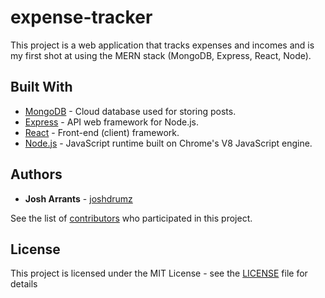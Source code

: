 # expense-tracker

This project is a web application that tracks expenses and incomes and is my first shot at using the MERN stack (MongoDB, Express, React, Node).

## Built With

- [MongoDB](https://www.mongodb.com/) - Cloud database used for storing posts.
- [Express](https://expressjs.com/) - API web framework for Node.js.
- [React](https://reactjs.org/) - Front-end (client) framework.
- [Node.js](https://nodejs.org/en/) - JavaScript runtime built on Chrome's V8 JavaScript engine.

## Authors

- **Josh Arrants** - [joshdrumz](https://github.com/joshdrumz)

See the list of [contributors](https://github.com/joshdrumz/myblog/contributors) who participated in this project.

## License

This project is licensed under the MIT License - see the [LICENSE](LICENSE) file for details